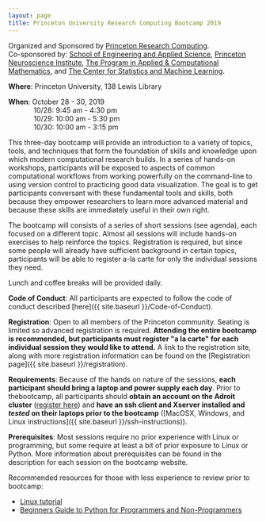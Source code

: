```yaml
---
layout: page
title: Princeton University Research Computing Bootcamp 2019
---
```



Organized and Sponsored by [Princeton Research Computing](https://www.princeton.edu/researchcomputing).  
Co-sponsored by: [School of Engineering and Applied Science](https://engineering.princeton.edu/), [Princeton Neuroscience Institute](https://pni.princeton.edu/), [The Program in Applied & Computational Mathematics](https://www.pacm.princeton.edu/), and [The Center for Statistics and Machine Learning](https://csml.princeton.edu).

**Where**: Princeton University, 138 Lewis Library


**When**: October 28 - 30, 2019  
&nbsp;&nbsp;&nbsp;&nbsp;&nbsp;&nbsp;&nbsp;&nbsp;&nbsp;&nbsp;&nbsp;&nbsp;          10/28: 9:45 am - 4:30 pm  
&nbsp;&nbsp;&nbsp;&nbsp;&nbsp;&nbsp;&nbsp;&nbsp;&nbsp;&nbsp;&nbsp;&nbsp;          10/29: 10:00 am - 5:30 pm  
&nbsp;&nbsp;&nbsp;&nbsp;&nbsp;&nbsp;&nbsp;&nbsp;&nbsp;&nbsp;&nbsp;&nbsp;          10/30: 10:00 am - 3:15 pm  

This three-day bootcamp will provide an introduction to a variety of topics, tools, and techniques that form the foundation of skills and knowledge upon which modern computational research builds.  In a series of hands-on workshops, participants will be exposed to aspects of common computational workflows from  working powerfully on the command-line to using version control to practicing good data visualization.  The goal is to get participants conversant with these fundamental tools and skills, both because they empower researchers to learn more advanced material and because these skills are immediately useful in their own right.

The bootcamp will consists of a series of short sessions (see agenda), each focused on a different topic. Almost all sessions will include hands-on exercises to help reinforce the topics.  Registration is required, but since some people will already have sufficient background in certain topics, participants will be able to register a-la carte for only the individual sessions they need.

Lunch and coffee breaks will be provided daily.

**Code of Conduct**: All participants are expected to follow the code of conduct described [here]({{ site.baseurl }}/Code-of-Conduct).

**Registration**: Open to all members of the Princeton community.  Seating is limited so advanced registration is required.   **Attending the entire bootcamp is recommended, but participants must register "a la carte" for each individual session they would like to attend.** A link to the registration site, along with more registration information can be found on the [Registration page]({{ site.baseurl }}/registration).

**Requirements**: Because of the hands on nature of the sessions, **each participant should bring a laptop and power supply each day**. Prior to thebootcamp, all participants should **obtain an account on the Adroit cluster** ([register here](forms.rc.princeton.edu/registration/?q=adroit)) and **have an ssh client and Xserver installed and *tested* on their laptops prior to the bootcamp** ([MacOSX, Windows, and Linux instructions]({{ site.baseurl }}/ssh-instructions)).

**Prerequisites**: Most sessions require no prior experience with Linux or programming, but some require at least a bit of prior exposure to Linux or Python. More information about prerequisites can be found in the description for each session on the bootcamp website.

Recommended resources for those with less experience to review prior to bootcamp:

* [Linux tutorial](https://ryanstutorials.net/linuxtutorial)
* [Beginners Guide to Python for Programmers and Non-Programmers](https://wiki.python.org/moin/BeginnersGuide)
